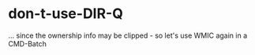 # don-t-use-DIR-Q
… since the ownership info may be clipped - so let's use WMIC again in a CMD-Batch
